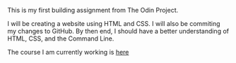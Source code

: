 This is my first building assignment from The Odin Project.

I will be creating a website using HTML and CSS. I will also be commiting my changes to GitHub. By then end, I should have a better understanding of HTML, CSS, and the Command Line. 

The course I am currently working is <a href="https://www.theodinproject.com/courses/web-development-101/lessons/html-css?ref=lnav#additional-resources" targert="_blank">here</a>